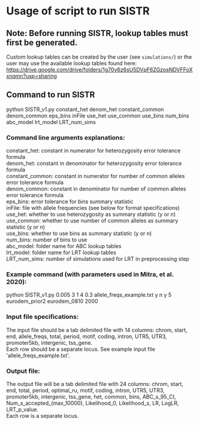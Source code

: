 # Usage of script to run SISTR

## Note: Before running SISTR, lookup tables must first be generated. 
Custom lookup tables can be created by the user (see `simulations/`) or the user may use the available lookup tables found here: https://drive.google.com/drive/folders/1g70y6z6sU5DVpF6ZGzosNDVFFoXxnqmn?usp=sharing

## Command to run SISTR
python SISTR_v1.py constant_het denom_het constant_common denom_common eps_bins inFile use_het use_common use_bins num_bins abc_model lrt_model LRT_num_sims 

### Command line arguments explanations:
constant_het: constant in numerator for heterozygosity error tolerance formula  
denom_het: constant in denominator for heterozygosity error tolerance formula  
constant_common: constant in numerator for number of common alleles error tolerance formula  
denom_common: constant in denominator for number of common alleles error tolerance formula  
eps_bins: error tolerance for bins summary statistic  
inFile: file with allele frequencies (see below for format specifications)  
use_het: whether to use heterozygosity as summary statistic (y or n)  
use_common: whether to use number of common alleles as summary statistic (y or n)  
use_bins: whether to use bins as summary statistic (y or n)  
num_bins: number of bins to use  
abc_model: folder name for ABC lookup tables  
lrt_model: folder name for LRT lookup tables  
LRT_num_sims: number of simulations used for LRT in preprocessing step  

### Example command (with parameters used in Mitra, et al. 2020):
python SISTR_v1.py 0.005 3 1 4 0.3 allele_freqs_example.txt y n y 5 eurodem_prior2 eurodem_0810 2000 

### Input file specifications:
The input file should be a tab delimited file with 14 columns: chrom, start, end, allele_freqs, total, period, motif, coding, intron, UTR5, UTR3, promoter5kb, intergenic, tss_gene.  
Each row should be a separate locus. See example input file 'allele_freqs_example.txt'.

### Output file:
The output file will be a tab delimited file with 24 columns: chrom, start, end, total, period, optimal_ru, motif, coding, intron, UTR5, UTR3, promoter5kb, intergenic, tss_gene, het, common, bins, ABC_s_95_CI, Num_s_accepted_(max_10000), Likelihood_0, Likelihood_s, LR, LogLR, LRT_p_value.  
Each row is a separate locus.